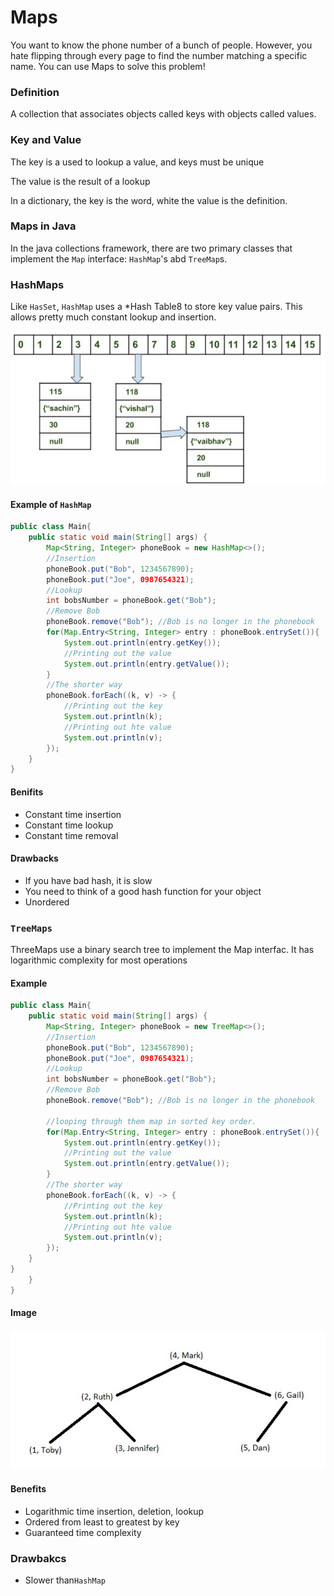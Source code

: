 # Maps

You want to know the phone number of a bunch of people. However, you hate flipping through every page to find the number matching a specific name. You can use Maps to solve this problem!

### Definition

A collection that associates objects called keys with objects called values.

### Key and Value

The key is a used to lookup a value, and keys must be unique

The value is the result of a lookup

In a dictionary, the key is the word, white the value is the definition.

### Maps in Java

In the java collections framework, there are two primary classes that implement the `Map` interface: `HashMap`'s abd `TreeMap`s.

### HashMaps

Like `HasSet`, `HashMap` uses a *Hash Table8 to store key value pairs.
This allows pretty much constant lookup and insertion.

![img_5.png](img_5.png)

#### Example of `HashMap`

```java
public class Main{
    public static void main(String[] args) {
        Map<String, Integer> phoneBook = new HashMap<>();
        //Insertion
        phoneBook.put("Bob", 1234567890);
        phoneBook.put("Joe", 0987654321);
        //Lookup
        int bobsNumber = phoneBook.get("Bob");
        //Remove Bob
        phoneBook.remove("Bob"); //Bob is no longer in the phonebook
        for(Map.Entry<String, Integer> entry : phoneBook.entrySet()){
            System.out.println(entry.getKey());
            //Printing out the value
            System.out.println(entry.getValue());
        }
        //The shorter way
        phoneBook.forEach((k, v) -> {
            //Printing out the key
            System.out.println(k);
            //Printing out hte value
            System.out.println(v);
        });
    }
}
```

#### Benifits

- Constant time insertion
- Constant time lookup
- Constant time removal

#### Drawbacks

- If you have bad hash, it is slow
- You need to think of a good hash function for your object
- Unordered

### `TreeMaps`

ThreeMaps use a binary search tree to implement the Map interfac. It has logarithmic complexity for most operations

#### Example

```java
public class Main{
    public static void main(String[] args) {
        Map<String, Integer> phoneBook = new TreeMap<>();
        //Insertion
        phoneBook.put("Bob", 1234567890);
        phoneBook.put("Joe", 0987654321);
        //Lookup
        int bobsNumber = phoneBook.get("Bob");
        //Remove Bob
        phoneBook.remove("Bob"); //Bob is no longer in the phonebook
        
        //looping through them map in sorted key order.
        for(Map.Entry<String, Integer> entry : phoneBook.entrySet()){
            System.out.println(entry.getKey());
            //Printing out the value
            System.out.println(entry.getValue());
        }
        //The shorter way
        phoneBook.forEach((k, v) -> {
            //Printing out the key
            System.out.println(k);
            //Printing out hte value
            System.out.println(v);
        });
    }
}
    }
}
```

#### Image

![img_6.png](img_6.png)

#### Benefits

- Logarithmic time insertion, deletion, lookup
- Ordered from least to greatest by key
- Guaranteed time complexity

### Drawbakcs

- Slower than`HashMap`

